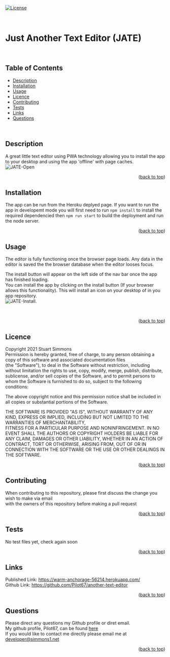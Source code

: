 <div id="top"></div>  

[![License](https://img.shields.io/badge/Licence-MIT-brightgreen?style=plastic)](#licence)  
  
<br>

# Just Another Text Editor (JATE)  
<br>

## Table of Contents
  
  * [Description](#description)
  * [Installation](#installation)
  * [Usage](#usage)
  * [Licence](#licence)
  * [Contributing](#contributing)
  * [Tests](#tests)
  * [Links](#links)
  * [Questions](#questions)
  
<br>

## Description  
A great little text editor using PWA technology allowing you to install the app to your desktop and using the app 'offline' with page caches.  
![JATE-Open](https://user-images.githubusercontent.com/86697483/148704167-4e765d46-bdbb-446e-8535-2542efe5b661.jpg)  
<p align="right">(<a href="#top">back to top</a>)</p>
  
## Installation  
The app can be run from the Heroku deplyed page. If you want to run the app in developemt mode you will first need to run `npm install` to install the required dependencied then `npm run start` to build the deployment and run the node server.
<br>
<p align="right">(<a href="#top">back to top</a>)</p>
  
## Usage
The editor is fully functioning once the browser page loads. Any data in the editor is saved the the browser database when the editor looses focus.  

The install button will appear on the left side of the nav bar once the app has finished loading.  
You can install the app by clicking on the install button (If your browser allows this functionality). This will install an icon on your desktop of in you app repository.  
![JATE-Install](https://user-images.githubusercontent.com/86697483/148704195-5247c22f-084e-4c27-98d2-1c8812402bb5.jpg). 

<br>
<p align="right">(<a href="#top">back to top</a>)</p>
  
## Licence
Copyright 2021 Stuart Simmons  
Permission is hereby granted, free of charge, to any person obtaining a copy of this software and associated documentation files  
(the "Software"), to deal in the Software without restriction, including without limitation the rights to use, copy, modify, merge, publish, distribute, sublicense, and/or sell copies of the Software, and to permit persons to whom the Software is furnished to do so, subject to the following conditions:  
    
The above copyright notice and this permission notice shall be included in all copies or substantial portions of the Software.  
    
THE SOFTWARE IS PROVIDED "AS IS", WITHOUT WARRANTY OF ANY KIND, EXPRESS OR IMPLIED, INCLUDING BUT NOT LIMITED TO THE WARRANTIES OF MERCHANTABILITY,  
FITNESS FOR A PARTICULAR PURPOSE AND NONINFRINGEMENT. IN NO EVENT SHALL THE AUTHORS OR COPYRIGHT HOLDERS BE LIABLE FOR ANY CLAIM, DAMAGES OR OTHER LIABILITY, WHETHER IN AN ACTION OF CONTRACT, TORT OR OTHERWISE, ARISING FROM, OUT OF OR IN CONNECTION WITH THE SOFTWARE OR THE USE OR OTHER DEALINGS IN THE SOFTWARE.
<p align="right">(<a href="#top">back to top</a>)</p>
  
## Contributing
When contributing to this repository, please first discuss the change you wish to make via email  
  with the owners of this repository before making a pull request<br>
<p align="right">(<a href="#top">back to top</a>)</p>
  
## Tests
No test files yet, check again soon<br>
<p align="right">(<a href="#top">back to top</a>)</p>
  
## Links
Published Link: https://warm-anchorage-56214.herokuapp.com/  
Github Link: https://github.com/Pilot67/another-text-editor  
<p align="right">(<a href="#top">back to top</a>)</p>

## Questions
Please direct any questions my Github profile or diret email.  
My github profile, Pilot67, can be found [here](https://github.com/Pilot67)  
If you would like to contact me directly please email me at developer@simmons1.net  
<p align="right">(<a href="#top">back to top</a>)</p>  
